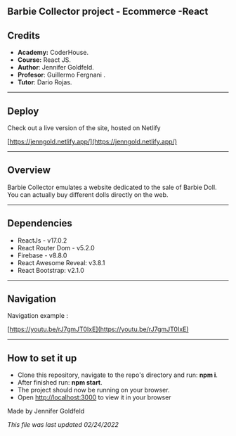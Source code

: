 ## Barbie Collector project - Ecommerce -React

## Credits

- **Academy:** CoderHouse.
- **Course:** React JS.
- **Author**: Jennifer Goldfeld.
- **Profesor**: Guillermo Fergnani .
- **Tutor**: Dario Rojas.

<hr/>

## Deploy

Check out a live version of the site, hosted on Netlify

 [https://jenngold.netlify.app/](https://jenngold.netlify.app/)

<hr/>

## Overview

Barbie Collector emulates a website dedicated to the sale of Barbie Doll. You can actually buy different dolls directly on the web.

<hr/>

## Dependencies

- ReactJs - v17.0.2
- React Router Dom - v5.2.0
- Firebase - v8.8.0
- React Awesome Reveal: v3.8.1
- React Bootstrap: v2.1.0

<hr/>

## Navigation

Navigation example :

[https://youtu.be/rJ7gmJT0IxE](https://youtu.be/rJ7gmJT0IxE)

<hr/>

## How to set it up

- Clone this repository, navigate to the repo's directory and run: **npm i**.
- After finished run: **npm start**.
- The project should now be running on your browser.
- Open [http://localhost:3000](http://localhost:3000) to view it in your browser


Made by Jennifer Goldfeld

*This file was last updated 02/24/2022* 


​
​

